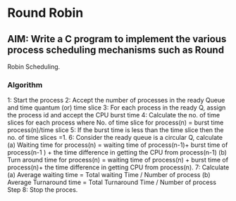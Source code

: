 # Round Robin

## AIM: Write a C program to implement the various process scheduling mechanisms such as Round
Robin Scheduling.
 
### Algorithm
1: Start the process
2: Accept the number of processes in the ready Queue and time quantum (or) time slice
3: For each process in the ready Q, assign the process id and accept the CPU burst time
4: Calculate the no. of time slices for each process where
     No. of time slice for process(n) = burst time process(n)/time slice
5: If the burst time is less than the time slice then the no. of time slices =1.
6: Consider the ready queue is a circular Q, calculate
        (a) Waiting time for process(n) = waiting time of process(n-1)+ burst time of process(n-1 ) +
              the time difference in getting the CPU from process(n-1)
        (b) Turn around time for process(n) = waiting time of process(n) + burst time of process(n)+ the
               time difference in getting CPU from process(n).
7: Calculate
       (a) Average waiting time = Total waiting Time / Number of process
    (b) Average Turnaround time = Total Turnaround Time / Number of process Step 
8: Stop the proces.

